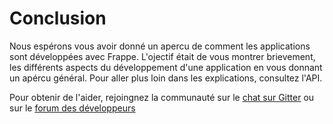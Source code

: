 # Conclusion

Nous espérons vous avoir donné un apercu de comment les applications sont développées avec Frappe. L'ojectif était de vous
montrer brievement, les différents aspects du développement d'une application en vous donnant un apércu général. Pour aller plus 
loin dans les explications, consultez l'API.

Pour obtenir de l'aider, rejoingnez la communauté  sur le [chat sur Gitter](https://gitter.im/frappe/erpnext) ou sur le
[forum des développeurs](https://discuss.erpnext.com)

